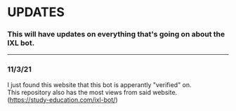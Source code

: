 # UPDATES
### This will have updates on everything that's going on about the IXL bot.

---

### 11/3/21
I just found this website that this bot is apperantly "verified" on.
<br>This repository also has the most views from said website.
<br>(https://study-education.com/ixl-bot/)
